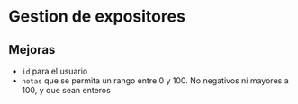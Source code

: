 # Gestion de expositores

## Mejoras

- `id` para el usuario
- `notas` que se permita un rango entre 0 y 100. No negativos ni mayores a 100, y que sean enteros